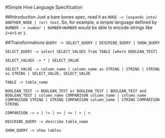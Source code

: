 #Simple Hive Language Specification

##Introduction
Just a bare bones spec, read it as `NODE -> (expands into) ANOTHER_NODE | (or) text`. So, for example, a simple language defined by `NUMBER -> number | NUMBER+NUMBER` would be able to encode strings like `2+4+5` or `1`.


##Transformations
`QUERY -> SELECT_QUERY | DESCRIBE_QUERY | SHOW_QUERY`

`SELECT_QUERY -> select SELECT_VALUES from TABLE [where BOOLEAN_TEST]`

`SELECT_VALUES -> * | SELECT_VALUE`

`SELECT_VALUE -> column_name | column_name as STRING | STRING | STRING as STRING | SELECT_VALUE, SELECT_VALUE`

`TABLE -> table_name`

`BOOLEAN_TEST -> BOOLEAN_TEST or BOOLEAN_TEST | BOOLEAN_TEST and BOOLEAN_TEST | column_name COMPARISON column_name | column_name COMPARISON STRING | STRING COMPARISON column_name | STRING COMPARISON STRING`

`COMPARISON -> = | != | >= | <= | > | <`

`DESCRIBE_QUERY -> describe table_name`

`SHOW_QUERY -> show tables`